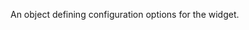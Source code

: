 <!--**
/*-------------------------------------------
    Auto-generated file. Do not modify.
-------------------------------------------

**-->

<!--shortDescription-->
An object defining configuration options for the widget.
<!--/shortDescription-->

<!--fullDescription-->

<!--/fullDescription-->